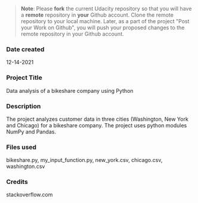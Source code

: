 >**Note**: Please **fork** the current Udacity repository so that you will have a **remote** repository in **your** Github account. Clone the remote repository to your local machine. Later, as a part of the project "Post your Work on Github", you will push your proposed changes to the remote repository in your Github account.

### Date created
12-14-2021

### Project Title
Data analysis of a bikeshare company using Python

### Description
The project analyzes customer data in three cities (Washington, New York and Chicago) for a bikeshare company. The project uses python modules NumPy and Pandas.


### Files used
bikeshare.py, my_input_function.py, new_york.csv, chicago.csv, washington.csv


### Credits
stackoverflow.com
